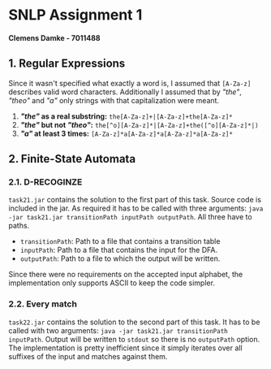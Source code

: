 # SNLP Assignment 1
#### Clemens Damke - 7011488

## 1. Regular Expressions

Since it wasn't specified what exactly a word is, I assumed that `[A-Za-z]` describes valid word characters.
Additionally I assumed that by *"the"*, *"theo"* and *"a"* only strings with that capitalization were meant.

1. ***"the"* as a real substring:** `the[A-Za-z]+|[A-Za-z]+the[A-Za-z]*`
2. ***"the"* but not *"theo"*:** `the[^o][A-Za-z]*|[A-Za-z]+the([^o][A-Za-z]*|)`
3. ***"a"* at least 3 times:** `[A-Za-z]*a[A-Za-z]*a[A-Za-z]*a[A-Za-z]*`

## 2. Finite-State Automata

### 2.1. D-RECOGINZE

`task21.jar` contains the solution to the first part of this task.
Source code is included in the jar.
As required it has to be called with three arguments: `java -jar task21.jar transitionPath inputPath outputPath`.
All three have to paths.
* `transitionPath`: Path to a file that contains a transition table
* `inputPath`: Path to a file that contains the input for the DFA.
* `outputPath`: Path to a file to which the output will be written.

Since there were no requirements on the accepted input alphabet, the implementation only supports ASCII to keep the code simpler.

### 2.2. Every match

`task22.jar` contains the solution to the second part of this task.
It has to be called with two arguments: `java -jar task21.jar transitionPath inputPath`.
Output will be written to `stdout` so there is no `outputPath` option.
The implementation is pretty inefficient since it simply iterates over all suffixes of the input and matches against them.
